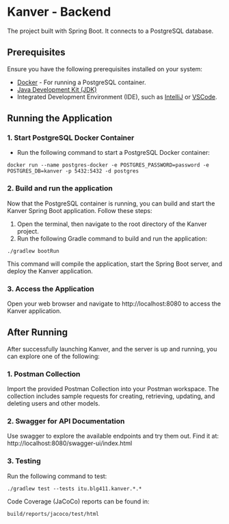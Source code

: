 # Kanver - Backend

The project built with Spring Boot. It connects to a PostgreSQL database. 

## Prerequisites

Ensure you have the following prerequisites installed on your system:

- [Docker](https://www.docker.com/get-started) - For running a PostgreSQL container.
- [Java Development Kit (JDK)](https://www.oracle.com/java/technologies/javase-downloads.html)
- Integrated Development Environment (IDE), such as [IntelliJ](https://www.jetbrains.com/idea/download/?source=google&medium=cpc&campaign=EMEA_en_TR_IDEA_Branded&term=intellij&content=619479151433&gclid=CjwKCAiApuCrBhAuEiwA8VJ6JlQbcnH8jIklp-ZEi2X74TRKNA-Jz5cWjWwumwTgZQaHw7auozMrEhoCINEQAvD_BwE&section=windows) or [VSCode](https://visualstudio.microsoft.com/downloads/).

## Running the Application

### 1. Start PostgreSQL Docker Container

- Run the following command to start a PostgreSQL Docker container:

```
docker run --name postgres-docker -e POSTGRES_PASSWORD=password -e POSTGRES_DB=kanver -p 5432:5432 -d postgres
```


### 2. Build and run the application 
Now that the PostgreSQL container is running, you can build and start the Kanver Spring Boot application. Follow these steps:

1. Open the terminal, then navigate to the root directory of the Kanver project.
2. Run the following Gradle command to build and run the application:

```
./gradlew bootRun
```
This command will compile the application, start the Spring Boot server, and deploy the Kanver application.


### 3. Access the Application
Open your web browser and navigate to http://localhost:8080 to access the Kanver application.

## After Running
After successfully launching Kanver, and the server is up and running, you can explore one of the following:

### 1. Postman Collection
Import the provided Postman Collection into your Postman workspace. The collection includes sample requests for creating, retrieving, updating, and deleting users and other models.

### 2. Swagger for API Documentation

Use swagger to explore the available endpoints and try them out. Find it at:
http://localhost:8080/swagger-ui/index.html

### 3. Testing

Run the following command to test:

```
./gradlew test --tests itu.blg411.kanver.*.*
```

Code Coverage (JaCoCo) reports can be found in:

```
build/reports/jacoco/test/html
```
